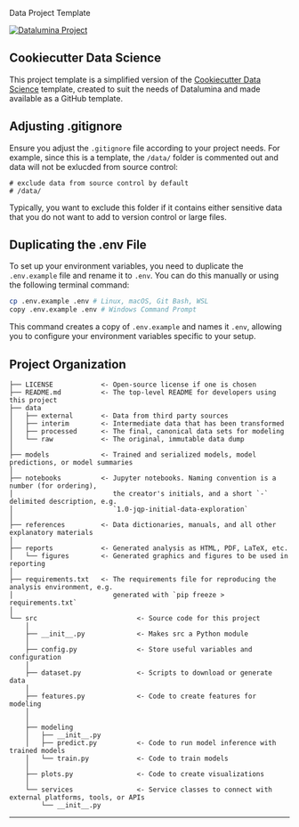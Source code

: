  Data Project Template

<a target="_blank" href="https://datalumina.com/">
    <img src="https://img.shields.io/badge/Datalumina-Project%20Template-2856f7" alt="Datalumina Project" />
</a>

## Cookiecutter Data Science
This project template is a simplified version of the [Cookiecutter Data Science](https://cookiecutter-data-science.drivendata.org) template, created to suit the needs of Datalumina and made available as a GitHub template.

## Adjusting .gitignore

Ensure you adjust the `.gitignore` file according to your project needs. For example, since this is a template, the `/data/` folder is commented out and data will not be exlucded from source control:

```plaintext
# exclude data from source control by default
# /data/
```

Typically, you want to exclude this folder if it contains either sensitive data that you do not want to add to version control or large files.

## Duplicating the .env File
To set up your environment variables, you need to duplicate the `.env.example` file and rename it to `.env`. You can do this manually or using the following terminal command:

```bash
cp .env.example .env # Linux, macOS, Git Bash, WSL
copy .env.example .env # Windows Command Prompt
```

This command creates a copy of `.env.example` and names it `.env`, allowing you to configure your environment variables specific to your setup.


## Project Organization

```
├── LICENSE            <- Open-source license if one is chosen
├── README.md          <- The top-level README for developers using this project
├── data
│   ├── external       <- Data from third party sources
│   ├── interim        <- Intermediate data that has been transformed
│   ├── processed      <- The final, canonical data sets for modeling
│   └── raw            <- The original, immutable data dump
│
├── models             <- Trained and serialized models, model predictions, or model summaries
│
├── notebooks          <- Jupyter notebooks. Naming convention is a number (for ordering),
│                         the creator's initials, and a short `-` delimited description, e.g.
│                         `1.0-jqp-initial-data-exploration`
│
├── references         <- Data dictionaries, manuals, and all other explanatory materials
│
├── reports            <- Generated analysis as HTML, PDF, LaTeX, etc.
│   └── figures        <- Generated graphics and figures to be used in reporting
│
├── requirements.txt   <- The requirements file for reproducing the analysis environment, e.g.
│                         generated with `pip freeze > requirements.txt`
│
└── src                         <- Source code for this project
    │
    ├── __init__.py             <- Makes src a Python module
    │
    ├── config.py               <- Store useful variables and configuration
    │
    ├── dataset.py              <- Scripts to download or generate data
    │
    ├── features.py             <- Code to create features for modeling
    │
    │    
    ├── modeling                
    │   ├── __init__.py 
    │   ├── predict.py          <- Code to run model inference with trained models          
    │   └── train.py            <- Code to train models
    │
    ├── plots.py                <- Code to create visualizations 
    │
    └── services                <- Service classes to connect with external platforms, tools, or APIs
        └── __init__.py 
```

--------
